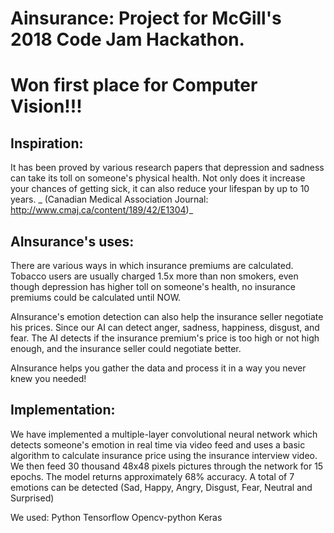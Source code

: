 # Ainsurance: Project for McGill's 2018 Code Jam Hackathon. 
# Won first place for Computer Vision!!!

## Inspiration: 

It has been proved by various research papers that depression and sadness can take its toll on someone's physical health. Not only does it increase your chances of getting sick, it can also reduce your lifespan by up to 10 years. _ (Canadian Medical Association Journal: http://www.cmaj.ca/content/189/42/E1304)_

## AInsurance's uses: 

There are various ways in which insurance premiums are calculated. Tobacco users are usually charged 1.5x more than non smokers, even though depression has higher toll on someone's health, no insurance premiums could be calculated until NOW.

AInsurance's emotion detection can also help the insurance seller negotiate his prices. Since our AI can detect anger, sadness, happiness, disgust, and fear. The AI detects if the insurance premium's price is too high or not high enough, and the insurance seller could negotiate better.

AInsurance helps you gather the data and process it in a way you never knew you needed!

## Implementation: 

We have implemented a multiple-layer convolutional neural network which detects someone's emotion in real time via video feed and uses a basic algorithm to calculate insurance price using the insurance interview video. We then feed 30 thousand 48x48 pixels pictures through the network for 15 epochs. The model returns approximately 68% accuracy. A total of 7 emotions can be detected (Sad, Happy, Angry, Disgust, Fear, Neutral and Surprised)

We used: Python Tensorflow Opencv-python Keras
